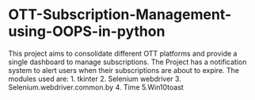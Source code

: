 # OTT-Subscription-Management-using-OOPS-in-python
This project aims to consolidate different OTT platforms and provide a single dashboard to manage subscriptions. The Project has a notification system to alert users when their subscriptions are about to expire. The modules used are: 1. tkinter 2. Selenium webdriver  3. Selenium.webdriver.common.by 4. Time  5.Win10toast 
